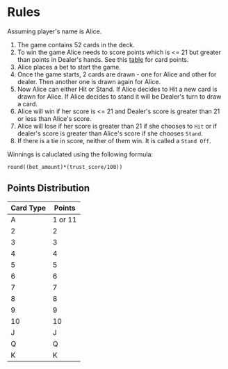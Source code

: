 # Rules

Assuming player's name is Alice.

1. The game contains 52 cards in the deck.
2. To win the game Alice needs to score points which is <= 21 but greater than points in Dealer's hands. See this [table](#points-distribution) for card points.
3. Alice places a bet to start the game.
4. Once the game starts, 2 cards are drawn - one for Alice and other for dealer. Then another one is drawn again for Alice.
5. Now Alice can either Hit or Stand. If Alice decides to Hit a new card is drawn for Alice. If Alice decides to stand it will be Dealer's turn to draw a card.
6. Alice will win if her score is <= 21 and Dealer's score is greater than 21 or less than Alice's score.
7. Alice will lose if her score is greater than 21 if she chooses to `Hit` or if dealer's score is greater than Alice's score if she chooses `Stand`.
8. If there is a tie in score, neither of them win. It is called a `Stand Off`.

Winnings is caluclated using the following formula:

```
round((bet_amount)*(trust_score/100))
```

## Points Distribution

| Card Type | Points  |
| --------- | ------- |
| A         | 1 or 11 |
| 2         | 2       |
| 3         | 3       |
| 4         | 4       |
| 5         | 5       |
| 6         | 6       |
| 7         | 7       |
| 8         | 8       |
| 9         | 9       |
| 10        | 10      |
| J         | J       |
| Q         | Q       |
| K         | K       |
